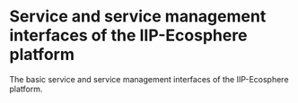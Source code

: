 # Service and service management interfaces of the IIP-Ecosphere platform

The basic service and service management interfaces of the IIP-Ecosphere platform.
